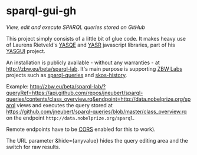 sparql-gui-gh
=============

_View, edit and execute SPARQL queries stored on GitHub_

This project simply consists of a little bit of glue code. It makes heavy use
of Laurens Rietveld's [YASQE](http://yasqe.yasgui.org/) and
[YASR](http://yasr.yasgui.org/) javascript libraries, part of his
[YASGUI](http://yasgui.org) project.

An installation is publicly available - without any warranties - at
http://zbw.eu/beta/sparql-lab. It's main purpose is supporting [ZBW
Labs](http://zbw.eu/labs) projects such as
[sparql-queries](../../../sparql-queries) and
[skos-history](../../../skos-history).

Example:
http://zbw.eu/beta/sparql-lab/?queryRef=https://api.github.com/repos/jneubert/sparql-queries/contents/class_overview.rq&endpoint=http://data.nobelprize.org/sparql
views and executes the query stored at
https://github.com/jneubert/sparql-queries/blob/master/class_overview.rq on the
endpoint `http://data.nobelprize.org/sparql`.

Remote endpoints have to be
[CORS](https://en.wikipedia.org/wiki/Cross-origin_resource_sharing) enabled for
this to work).

The URL parameter &hide={anyvalue} hides the query editing area and the switch
for raw results.

